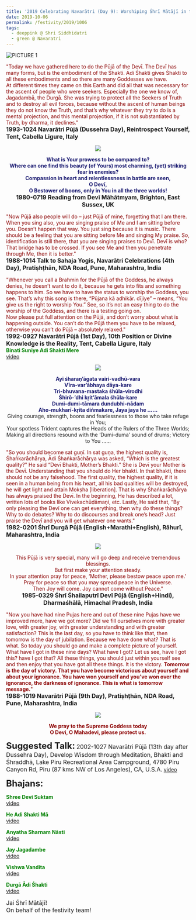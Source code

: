```yaml
---
title: '2019 Celebrating Navarātri (Day 9): Worshiping Śhrī Mātājī in the form of Śhrī Siddhidātrī'
date: 2019-10-06
permalink: /festivity/2019/1006
tags:
  - deeppink @ Shri Siddhidatri
  - green @ Navaratri
---
```


![PICTURE 1](/images/image1.png)

<p>
<font color="DarkRed">"Today we have gathered here to do the Pūjā of the Devī. The Devī has many forms, but is the embodiment of the Śhakti. Ādi Śhakti gives Śhakti to all these embodiments and so there are many Goddesses we have.<br>
At different times they came on this Earth and did all that was necessary for the ascent of people who were seekers. Especially the one we know of, Jagadambā, the Durgā. She was trying to protect all the Seekers of Truth and to destroy all evil forces, because without the ascent of human beings they do not know the Truth, and that’s why whatever they try to do is a mental projection, and this mental projection, if it is not substantiated by Truth, by dharma, it declines."</font><br>
<font size="+0"><b>1993-1024 Navarātri Pūjā (Dussehra Day), Reintrospect Yourself, Tent, Cabella Ligure, Italy</b></font>
</p>

<div style="text-align: center"><img src="/images/image202.png" /></div>

<p style="text-align:center;">
<font color="MidNightBlue"><b>What is Your prowess to be compared to?<br>
Where can one find this beauty (of Yours) most charming, (yet) striking fear in enemies?<br>
Compassion in heart and relentlessness in battle are seen,<br>
O Devī, <br>
O Bestower of boons, only in You in all the three worlds!</b></font><br>
<font size="+0"><b>1980-0719 Reading from Devī Māhātmyam, Brighton, East Sussex, UK</b></font>
</p>

<p>
<font color="DarkRed">"Now Pūjā also people will do – just Pūjā of mine, forgetting that I am there. When you sing also, you are singing praise of Me and I am sitting before you. Doesn’t happen that way. You just sing because it is music. There should be a feeling that you are sitting before Me and singing My praise. So, identification is still there, that you are singing praises to Devī. Devī is who? That bridge has to be crossed. If you see Me and then you penetrate through Me, then it is better."</font><br>
<font size="+0"><b>1988-1014 Talk to Sahaja Yogis, Navarātri Celebrations (4th Day), Pratiṣhṭhān, NDA Road, Pune, Maharashtra, India</b></font>

<p>
<font color="DarkRed">"Whenever you call a Brahmin for the Pūjā of the Goddess, he always denies, he doesn’t want to do it, because he gets into fits and something happens to him. So we have to have the status to worship the Goddess, you see. That’s why this song is there, “Pūjana kā adhikār. dījiye” – means, “You give us the right to worship You.” See, so it’s not an easy thing to do the worship of the Goddess, and there is a testing going on.<br>
Now please put full attention on the Pūjā, and don’t worry about what is happening outside. You can’t do the Pūjā them you have to be relaxed, otherwise you can’t do Pūjā – absolutely relaxed."</font><br>
<font size="+0"><b>1992-0927 Navarātri Pūjā (1st Day), 10th Position or Divine Knowledge is the Reality, Tent, Cabella Ligure, Italy</b></font><br>
<font color="green"><b>Binati Suniye Adi Shakti Mere</b></font><br>
<a href="https://seven-teams.github.io/Videos_Links.html">video</a> 
</p>

<div style="text-align: center"><img src="/images/image203.png" /></div>

<p style="text-align:center;">
<font color="MidNightBlue"><b>Ayi śharaṇ’āgata vairi-vadhū-vara<br>
Vīra-var’ābhaya dāya-kare<br>
Tri-bhuvana-mastaka śhūla-virodhi<br>
Śhirō-’dhi kṛit’āmala śhūla-kare<br>
Dumi-dumi-tāmara dundubhi-nādam<br>
Aho-mukharī-kṛita diṅmakare, Jaya jaya he ......</b></font><br>
Giving courage, strength, boons and fearlessness to those who take refuge in You;<br>
Your spotless Trident captures the Heads of the Rulers of the Three Worlds;<br>
Making all directions resound with the ‘Dumi-duma’ sound of drums; Victory to You ......<br>
</p>

<p>
<font color="DarkRed">"So you should become sat guṇī. In sat guṇa, the highest quality is, Śhaṅkarāchārya, Ādi Śhaṅkarāchārya was asked, “Which is the greatest quality?” He said “Devī Bhakti, Mother’s Bhakti.” She is Devī your Mother is the Devī. Understanding that you should do Her bhakti. In that bhakti, there should not be any falsehood. The first quality, the highest quality, if it is seen in a human being from his heart, all his bad qualities will be destroyed, he will get light and attain Mokṣha [liberation]. That is why Śhaṅkarāchārya has always praised the Devī. In the beginning, He has described a lot, written lots of books like Vivekachūḍāmaṇi, etc. Lastly, He said that, “By only pleasing the Devī one can get everything, then why do these things? Why to do debates? Why to do discourses and break one’s head? Just praise the Devī and you will get whatever one wants."</font><br>
<font size="+0"><b>1982-0201 Śhrī Durgā Pūjā (English+Marathi+English), Rāhurī, Maharashtra, India</b></font>
</p>

<div style="text-align: center"><img src="/images/image204.png" /></div>

<p style="text-align:center;">
<font color="DarkRed">This Pūjā is very special, many will go deep and receive tremendous blessings.<br>
But first make your attention steady.<br>
In your attention pray for peace, ‘Mother, please bestow peace upon me.’ Pray for peace so that you may spread peace in the Universe.<br>
Then Joy will come. Joy cannot come without Peace."</font><br>
<font size="+0"><b>1985-0329 Śhrī Śhailaputrī Devī Pūjā (English+Hindi), Dharmaśhālā, Himachal Pradesh, India</b></font>
</p>

<p>
<font color="DarkRed">"Now you have had nine Pujas here and out of these nine Pujas have we improved more, have we got more? Did we fill ourselves more with greater love, with greater joy, with greater understanding and with greater satisfaction? This is the last day, so you have to think like that, then tomorrow is the day of jubilation. Because we have done what? That is what. So today you should go and make a complete picture of yourself. What have I got in these nine days? What have I got? Let us see, have I got this? have I got that? All these things, you should just within yourself see and then enjoy that you have got all these things. It is the victory. <b>Tomorrow is the day of victory. That you have become victorious about yourself and about your ignorance. You have won yourself and you've won over the ignorance, the darkness of ignorance. This is what is tomorrow message.</b>"</font><br>
<font size="+0"><b>1988-1019 Navarātri Pūjā (9th Day), Pratiṣhṭhān, NDA Road, Pune, Maharashtra, India</b></font>
</p>

<div style="text-align: center"><img src="/images/image205.png" /></div>

<p style="text-align:center;">
<font color="DarkRed"><b>We pray to the Supreme Goddess today<br>
O Devi, O Mahadevi, please protect us.</b></font>
</p>

<font size="+2"><b>Suggested Talk:</b></font> 
<font size="+0">2002-1027 Navarātri Pūjā (13th day after Dussehra Day), Develop Wisdom through Meditation, Bhakti and Śhraddhā, Lake Piru Recreational Area Campground, 4780 Piru Canyon Rd, Piru (87 kms NW of Los Angeles), CA, U.S.A.</font>
<a href="https://www.youtube.com/watch?time_continue=4&v=DNcvMyD5YVQ"> video</a><br>

<font size="+2"><b>Bhajans:</b></font>

<p>
<font color="green"><b>Shree Devi Suktam</b></font><br>
<a href="https://www.youtube.com/watch?v=K7he8axOgfw"> video</a><br>
</p>

<p>
<font color="green"><b>He Adi Shakti Mā</b></font><br>
<a href="https://www.youtube.com/watch?v=b7fLaveK-pg">video</a>
</p>

<p>
<font color="green"><b>Anyatha Sharnam Nāsti</b></font><br>
<a href="https://www.youtube.com/watch?v=NX0Gy8VNh3E">video</a>
</p>
 
<p>
<font color="green"><b>Jay Jagadambe</b></font><br>
<a href="https://www.youtube.com/watch?v=Mb2BG7DbhwY">video</a> 
</p>

<p>
<font color="green"><b>Vishwa Vandita</b></font><br>
<a href="https://seven-teams.github.io/Videos_Links.html">video</a> 
</p>

<p>
<font color="green"><b>Durgā Ādi Śhakti</b></font><br>
<a href="https://www.youtube.com/watch?v=IZxG3j1wUyE">video</a> 
</p>

<p>
<font size="+0">Jai Śhrī Mātājī!<br>
On behalf of the festivity team!</font>
</p>
